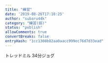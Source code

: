 ```yaml
---
title: "練習"
date: '2019-08-26T17:18:25'
author: "subaru44k"
category: "練習(弱)"
status: "publish"
allowComments: true
convertBreaks: false
entryHash: "1cc1308b82aa0aacc999ec76d7d33ead"
---
```

トレッドミル
34分ジョグ
